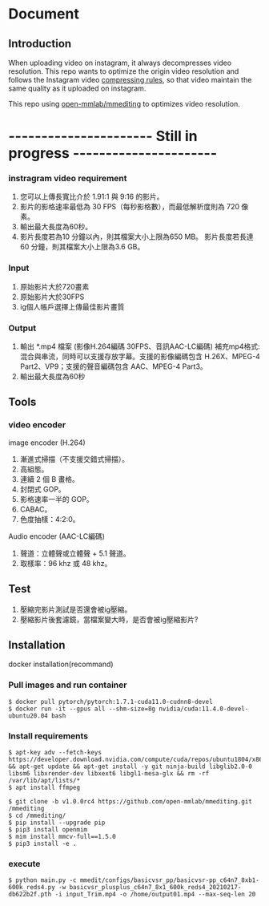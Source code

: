 # Document
## Introduction
When uploading video on instagram, it always decompresses video resolution. This repo wants to optimize the origin video resolution and 
follows the Instagram video [compressing rules](#instragram-video-requirement), so that video maintain the same quality as it uploaded on instagram. 

This repo using [open-mmlab/mmediting](https://github.com/open-mmlab/mmediting) to optimizes video resolution. 


# ---------------------- Still in progress ----------------------


### instragram video requirement 
1. 您可以上傳長寬比介於 1.91:1 與 9:16 的影片。
2. 影片的影格速率最低為 30 FPS（每秒影格數），而最低解析度則為 720 像素。
3. 輸出最大長度為60秒。
4. 影片長度若為10 分鐘以內，則其檔案大小上限為650 MB。 影片長度若長達60 分鐘，則其檔案大小上限為3.6 GB。

### Input
1. 原始影片大於720畫素
2. 原始影片大於30FPS
3. ig個人帳戶選擇上傳最佳影片畫質

### Output
1. 輸出 *.mp4 檔案 (影像H.264編碼 30FPS、音訊AAC-LC編碼)
補充mp4格式: 混合與串流，同時可以支援存放字幕。支援的影像編碼包含 H.26X、MPEG-4 Part2、VP9；支援的聲音編碼包含 AAC、MPEG-4 Part3。
1. 輸出最大長度為60秒

## Tools
### video encoder
image encoder (H.264)
1. 漸進式掃描（不支援交錯式掃描）。
2. 高組態。
3. 連續 2 個 B 畫格。
4. 封閉式 GOP。
5. 影格速率一半的 GOP。
6. CABAC。
7. 色度抽樣：4:2:0。

Audio encoder (AAC-LC編碼)
1. 聲道：立體聲或立體聲 + 5.1 聲道。
2. 取樣率：96 khz 或 48 khz。

## Test
1. 壓縮完影片測試是否還會被ig壓縮。
2. 壓縮影片後套濾鏡，當檔案變大時，是否會被ig壓縮影片?

## Installation
docker installation(recommand)

### Pull images and run container 
```
$ docker pull pytorch/pytorch:1.7.1-cuda11.0-cudnn8-devel
$ docker run -it --gpus all --shm-size=8g nvidia/cuda:11.4.0-devel-ubuntu20.04 bash
```

### Install requirements
```
$ apt-key adv --fetch-keys https://developer.download.nvidia.com/compute/cuda/repos/ubuntu1804/x86_64/3bf863cc.pub && apt-get update && apt-get install -y git ninja-build libglib2.0-0 libsm6 libxrender-dev libxext6 libgl1-mesa-glx && rm -rf /var/lib/apt/lists/*
$ apt install ffmpeg

$ git clone -b v1.0.0rc4 https://github.com/open-mmlab/mmediting.git /mmediting
$ cd /mmediting/
$ pip install --upgrade pip
$ pip3 install openmim
$ mim install mmcv-full==1.5.0
$ pip3 install -e .
```

### execute
```
$ python main.py -c mmedit/configs/basicvsr_pp/basicvsr-pp_c64n7_8xb1-600k_reds4.py -w basicvsr_plusplus_c64n7_8x1_600k_reds4_20210217-db622b2f.pth -i input_Trim.mp4 -o /home/output01.mp4 --max-seq-len 20
```
